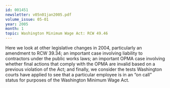 ```yaml
---
id: 001451
newsletter: v05n01jan2005.pdf
volume_issue: 05-01
year: 2005
month: 1
topic: Washington Minimum Wage Act: RCW 49.46
---
```


Here we look at other legislative changes in 2004, particularly an amendment to RCW 39.34; an important case involving liability to contractors under the public works laws; an important OPMA case involving whether final actions that comply with the OPMA are invalid based on a previous violation of the Act; and finally, we consider the tests Washington courts have applied to see that a particular employee is in an “on call” status for purposes of the Washington Minimum Wage Act.